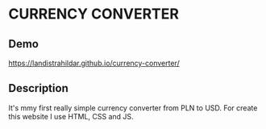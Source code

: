 # CURRENCY CONVERTER
## Demo
https://landistrahildar.github.io/currency-converter/
## Description
It's mmy first really simple currency converter from PLN to USD. For create this website I use HTML, CSS and JS.